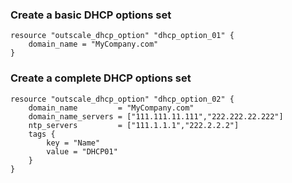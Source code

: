 ### Create a basic DHCP options set

```hcl
resource "outscale_dhcp_option" "dhcp_option_01" {
	domain_name = "MyCompany.com"
}
```

### Create a complete DHCP options set

```hcl
resource "outscale_dhcp_option" "dhcp_option_02" {
	domain_name         = "MyCompany.com"
	domain_name_servers = ["111.111.11.111","222.222.22.222"]
	ntp_servers         = ["111.1.1.1","222.2.2.2"]
	tags {
		key = "Name"
		value = "DHCP01"
	}
}
```